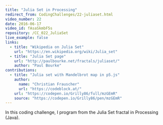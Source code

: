 ```yaml
---
title: "Julia Set in Processing"
redirect_from: CodingChallenges/22-juliaset.html
video_number: 22
date: 2016-06-17
video_id: fAsaSkmbF5s
repository: /CC_022_JuliaSet
live_example: false
links:
  - title: "Wikipedia on Julia Set"
    url: "https://en.wikipedia.org/wiki/Julia_set"
  - title: "Julia Set page"
    url: "http://paulbourke.net/fractals/juliaset/"
    author: "Paul Bourke"
contributions:
  - title: "Julia set with Mandelbrot map in p5.js"
    author:
      name: "Christian Frauscher"
      url: "https://codeblock.at/"
    url: "https://codepen.io/Grilly86/full/mzGEmR"
    source: "https://codepen.io/Grilly86/pen/mzGEmR"
---
```


In this coding challenge, I program from the Julia Set fractal in Processing (Java).
